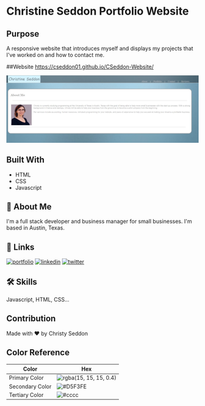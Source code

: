 # Christine Seddon Portfolio Website
## Purpose
A responsive website that introduces myself and displays my projects that I've worked on and how to contact me.

##Website
https://cseddon01.github.io/CSeddon-Website/

![screenshot](assets\css\images\Screenshot.JPG?raw=true)

## Built With
* HTML
* CSS
* Javascript

## 🚀 About Me
I'm a full stack developer and business manager for small businesses.  I'm based in Austin, Texas. 

## 🔗 Links
[![portfolio](https://img.shields.io/badge/my_portfolio-000?style=for-the-badge&logo=ko-fi&logoColor=white)](https://cseddon01.github.io/CSeddon-Website/)
[![linkedin](https://img.shields.io/badge/linkedin-0A66C2?style=for-the-badge&logo=linkedin&logoColor=white)](https://www.linkedin.com/in/christine-seddon-2a97a2158/)
[![twitter](https://img.shields.io/badge/twitter-1DA1F2?style=for-the-badge&logo=twitter&logoColor=white)](https://twitter.com/coderchristy)

## 🛠 Skills
Javascript, HTML, CSS...

## Contribution
Made with ❤️ by Christy Seddon

## Color Reference

| Color             | Hex                                                                |
| ----------------- | ------------------------------------------------------------------ |
| Primary Color | ![rgba(15, 15, 15, 0.4)](https://via.placeholder.com/10/0a192f?text=+)  |
| Secondary Color | ![#D5F3FE](https://via.placeholder.com/10/d5f3fe?text=+)  |
| Tertiary Color | ![#cccc](https://via.placeholder.com/10/cccc?text=+) |

